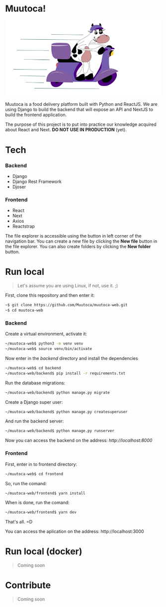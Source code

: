 # Muutoca!

<p align="center">
  <img src="muutoca.png">
</p>

Muutoca is a food delivery platform built with Python and ReactJS. We are using Django to build the backend that will expose an API and NextJS to build the frontend application.

The purpose of this project is to put into practice our knowledge acquired about React and Next. **DO NOT USE IN PRODUCTION** (yet).

# Tech

### Backend

- Django
- Django Rest Framework
- Djoser

### Frontend

- React
- Next
- Axios
- Reactstrap

The file explorer is accessible using the button in left corner of the navigation bar. You can create a new file by clicking the **New file** button in the file explorer. You can also create folders by clicking the **New folder** button.

# Run local

> Let's assume you are using Linux, if not, use it. ;)

First, clone this repository and then enter it:

```bash
~$ git clone https://github.com/Muutoca/muutoca-web.git
~$ cd muutoca-web
```

### Backend

Create a virtual environment, activate it:

```bash
~/muutoca-web$ python3 -m venv venv
~/muutoca-web$ source venv/bin/activate
```

Now enter in the _backend_ directory and install the dependencies

```bash
~/muutoca-web$ cd backend
~/muutoca-web/backend$ pip install -r requirements.txt
```

Run the database migrations:

```bash
~/muutoca-web/backend$ python manage.py migrate
```

Create a Django super user:

```bash
~/muutoca-web/backend$ python manage.py createsuperuser
```

And run the backend server:

```bash
~/muutoca-web/backend$ python manage.py runserver
```

Now you can access the backend on the address: _http://localhost:8000_

### Frontend

First, enter in to frontend directory:

```bash
~/muutoca-web$ cd frontend
```

So, run the comand:

```bash
~/muutoca-web/frontend$ yarn install
```

When is done, run the comand:

```bash
~/muutoca-web/frontend$ yarn dev
```

That's all. =D

You can access the aplication on the address: http://localhost:3000

# Run local (docker)

> Coming soon

# Contribute

> Coming soon
